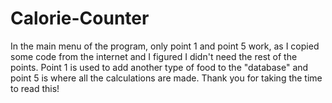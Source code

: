 # Calorie-Counter
In the main menu of the program, only point 1 and point 5 work, as I copied some code from the internet and I figured I didn't need the rest of the points.
Point 1 is used to add another type of food to the "database" and point 5 is where all the calculations are made.
Thank you for taking the time to read this!
